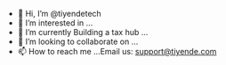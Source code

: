 - 👋 Hi, I’m @tiyendetech
- 👀 I’m interested in ...
- 🌱 I’m currently Building a tax hub ...
- 💞️ I’m looking to collaborate on ...
- 📫 How to reach me ...Email us: support@tiyende.com

<!---
tiyendetech/tiyendetech is a ✨ special ✨ repository because its `README.md` (this file) appears on your GitHub profile.
You can click the Preview link to take a look at your changes.
--->
